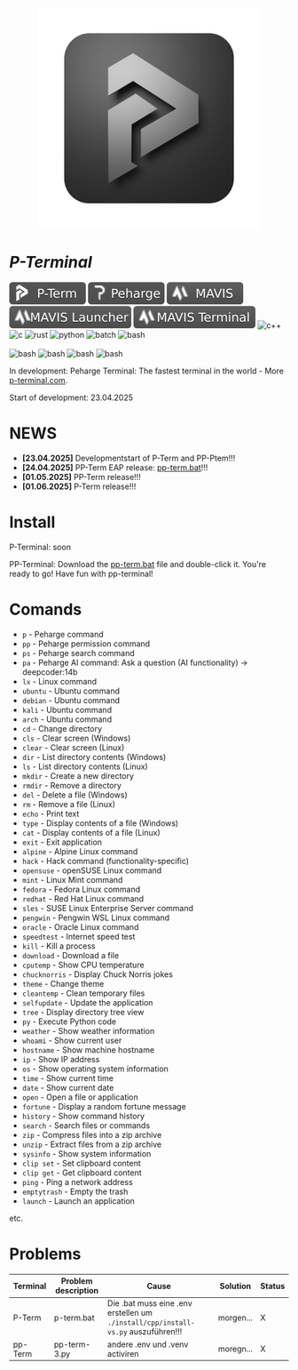 <p align="center">
 <img width="400" src="./icons/p-term-icon-3.png" alt="peharge"/>
</p>

# **_P-Terminal_**

<p align="left">
    <img src="./icons/p-term-banner-3.svg" alt="peharge"/>
    <img src="./icons/peharge-banner-3.svg" alt="peharge"/>
    <img src="./icons/MAVIS-icon-banner-3.svg" alt="mavis">
    <img src="./icons/MAVIS-launcher-icon-banner-3.svg" alt="mavis-launcher">
    <img src="./icons/MAVIS-terminal-icon-banner-3.svg" alt="mavis-terminal">
    <img alt="c++" src="https://img.shields.io/badge/-C++-555555?style=flat&logo=cplusplus">
    <img alt="c" src="https://img.shields.io/badge/C-555555?logo=C&logoColor=white">
    <img alt="rust" src="https://img.shields.io/badge/Rust-555555?logo=rust&logoColor=white">
    <img alt="python" src="https://img.shields.io/badge/Python-3.11 / 3.12 / (3.13)-555555?&style=flat&logo=Python&logoColor=white">
    <img alt="batch" src="https://img.shields.io/badge/Bat-555555?style=flat&logo=bat">
    <img alt="bash" src="https://img.shields.io/badge/Shell-555555?&style=flat&logo=gnu-bash&logoColor=white"><br><br>
    <img alt="bash" src="https://img.shields.io/badge/Visual_Studio-555555?logo=visualstudio">
    <img alt="bash" src="https://img.shields.io/badge/PyCharm-555555?logo=pycharm">
    <img alt="bash" src="https://img.shields.io/badge/CLion-555555?logo=clion">
    <img alt="bash" src="https://img.shields.io/badge/RustRover-555555?logo=rustrover">
</p>

In development: Peharge Terminal: The fastest terminal in the world - More [p-terminal.com](https://peharge.github.io/MAVIS-web/p-term.html).

Start of development: 23.04.2025

# NEWS

- **[23.04.2025]** Developmentstart of P-Term and PP-Ptem!!!
- **[24.04.2025]** PP-Term EAP release: [pp-term.bat](https://github.com/Peharge/p-terminal/blob/main/pp-term/run-pp-term.bat)!!!
- **[01.05.2025]** PP-Term release!!!
- **[01.06.2025]** P-Term release!!!

# Install

P-Terminal:
soon

PP-Terminal:
Download the [pp-term.bat](https://github.com/Peharge/p-terminal/blob/main/pp-term/run-pp-term.bat) file and double-click it. You're ready to go! Have fun with pp-terminal!

# Comands

- `p` - Peharge command  
- `pp` - Peharge permission command  
- `ps` - Peharge search command  
- `pa` - Peharge AI command: Ask a question (AI functionality) -> deepcoder:14b
- `lx` - Linux command  
- `ubuntu` - Ubuntu command  
- `debian` - Ubuntu command  
- `kali` - Ubuntu command  
- `arch` - Ubuntu command  
- `cd` - Change directory  
- `cls` - Clear screen (Windows)  
- `clear` - Clear screen (Linux)  
- `dir` - List directory contents (Windows)  
- `ls` - List directory contents (Linux)  
- `mkdir` - Create a new directory  
- `rmdir` - Remove a directory  
- `del` - Delete a file (Windows)  
- `rm` - Remove a file (Linux)  
- `echo` - Print text  
- `type` - Display contents of a file (Windows)  
- `cat` - Display contents of a file (Linux)  
- `exit` - Exit application  
- `alpine` - Alpine Linux command  
- `hack` - Hack command (functionality-specific)  
- `opensuse` - openSUSE Linux command  
- `mint` - Linux Mint command  
- `fedora` - Fedora Linux command  
- `redhat` - Red Hat Linux command  
- `sles` - SUSE Linux Enterprise Server command  
- `pengwin` - Pengwin WSL Linux command  
- `oracle` - Oracle Linux command  
- `speedtest` - Internet speed test  
- `kill` - Kill a process  
- `download` - Download a file  
- `cputemp` - Show CPU temperature  
- `chucknorris` - Display Chuck Norris jokes  
- `theme` - Change theme  
- `cleantemp` - Clean temporary files  
- `selfupdate` - Update the application  
- `tree` - Display directory tree view  
- `py` - Execute Python code
- `weather` - Show weather information  
- `whoami` - Show current user  
- `hostname` - Show machine hostname  
- `ip` - Show IP address  
- `os` - Show operating system information  
- `time` - Show current time  
- `date` - Show current date  
- `open` - Open a file or application  
- `fortune` - Display a random fortune message  
- `history` - Show command history  
- `search` - Search files or commands  
- `zip` - Compress files into a zip archive  
- `unzip` - Extract files from a zip archive  
- `sysinfo` - Show system information  
- `clip set` - Set clipboard content  
- `clip get` - Get clipboard content  
- `ping` - Ping a network address  
- `emptytrash` - Empty the trash  
- `launch` - Launch an application  

etc.

# Problems

| **Terminal** | **Problem description** | **Cause**                                                                          | **Solution** | **Status** |
|--------------|-------------------------|------------------------------------------------------------------------------------|--------------|------------|
| P-Term       | p-term.bat              | Die .bat  muss eine .env erstellen um `./install/cpp/install-vs.py` auszuführen!!! | morgen...    | X          |
| pp-Term      | pp-term-3.py            | andere .env und .venv activiren                                                    | moregn...    | X          |

